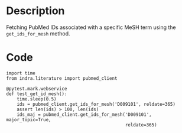 # Description
Fetching PubMed IDs associated with a specific MeSH term using the `get_ids_for_mesh` method.

# Code
```
import time
from indra.literature import pubmed_client

@pytest.mark.webservice
def test_get_id_mesh():
    time.sleep(0.5)
    ids = pubmed_client.get_ids_for_mesh('D009101', reldate=365)
    assert len(ids) > 100, len(ids)
    ids_maj = pubmed_client.get_ids_for_mesh('D009101', major_topic=True,
                                             reldate=365)

```
